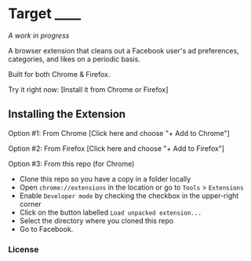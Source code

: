 # Target ____

*A work in progress*

A browser extension that cleans out a Facebook user's ad preferences, categories, and likes on a periodic basis.

Built for both Chrome & Firefox.

Try it right now: [Install it from Chrome or Firefox]

## Installing the Extension

Option #1: From Chrome
[Click here and choose "+ Add to Chrome"]

Option #2: From Firefox
[Click here and choose "+ Add to Firefox"]

Option #3: From this repo (for Chrome)

* Clone this repo so you have a copy in a folder locally
* Open `chrome://extensions` in the location or go to `Tools` > `Extensions`
* Enable `Developer mode` by checking the checkbox in the upper-right corner
* Click on the button labelled `Load unpacked extension...`
* Select the directory where you cloned this repo
* Go to Facebook.

### License
